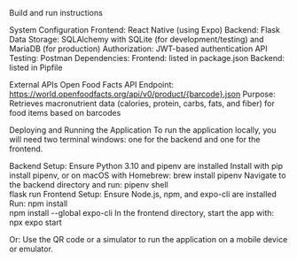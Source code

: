 Build and run instructions

System Configuration
    Frontend: React Native (using Expo)
    Backend: Flask
    Data Storage: SQLAlchemy with SQLite (for development/testing) and MariaDB (for production)
    Authorization: JWT-based authentication
    API Testing: Postman
    Dependencies:
    Frontend: listed in package.json
    Backend: listed in Pipfile

External APIs
    Open Food Facts API
    Endpoint: https://world.openfoodfacts.org/api/v0/product/{barcode}.json
    Purpose: Retrieves macronutrient data (calories, protein, carbs, fats, and fiber) for food items based on barcodes
 
Deploying and Running the Application
To run the application locally, you will need two terminal windows: one for the backend and one for the frontend.

Backend Setup:
    Ensure Python 3.10 and pipenv are installed
    Install with pip install pipenv, or on macOS with Homebrew: brew install pipenv
    Navigate to the backend directory and run:
    pipenv shell  
    flask run
Frontend Setup:
    Ensure Node.js, npm, and expo-cli are installed
Run:
    npm install  
    npm install --global expo-cli
    In the frontend directory, start the app with:
    npx expo start

Or: Use the QR code or a simulator to run the application on a mobile device or emulator.
